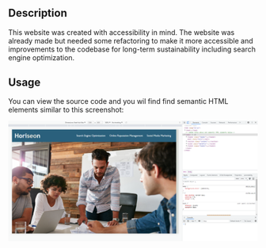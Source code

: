 # <Horiseon Optimization Challenge>

## Description

This website was created with accessibility in mind. The website was already made but needed some refactoring to make it more accessible and improvements to the codebase for long-term sustainability including search engine optimization.


## Usage
You can view the source code and you wil find find semantic HTML elements similar to this screenshot:

![alt text](images/screenshot.png)


